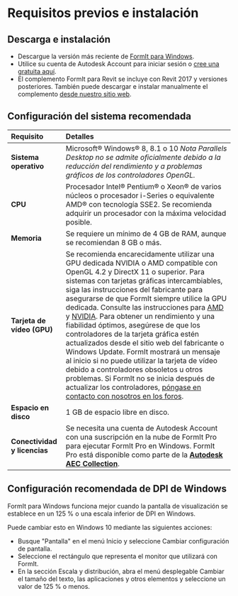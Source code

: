 # Requisitos previos e instalación

## Descarga e instalación

* Descargue la versión más reciente de [FormIt para Windows](https://formit.autodesk.com/page/download).
* Utilice su cuenta de Autodesk Account para iniciar sesión o [cree una gratuita aquí](https://accounts.autodesk.com/).
* El complemento FormIt para Revit se incluye con Revit 2017 y versiones posteriores. También puede descargar e instalar manualmente el complemento [desde nuestro sitio web](https://formit.autodesk.com/page/formit-revit).

## Configuración del sistema recomendada

| Requisito | Detalles |
| :--- | :--- |
| **Sistema operativo** | Microsoft® Windows® 8, 8.1 o 10 _Nota Parallels Desktop no se admite oficialmente debido a la reducción del rendimiento y a problemas gráficos de los controladores OpenGL._ |
| **CPU** | Procesador Intel® Pentium® o Xeon® de varios núcleos o procesador i-Series o equivalente AMD® con tecnología SSE2. Se recomienda adquirir un procesador con la máxima velocidad posible. |
| **Memoria** | Se requiere un mínimo de 4 GB de RAM, aunque se recomiendan 8 GB o más. |
| **Tarjeta de vídeo \(GPU\)** | Se recomienda encarecidamente utilizar una GPU dedicada NVIDIA o AMD compatible con OpenGL 4.2 y DirectX 11 o superior. Para sistemas con tarjetas gráficas intercambiables, siga las instrucciones del fabricante para asegurarse de que FormIt siempre utilice la GPU dedicada. Consulte las instrucciones para [AMD ](https://www.amd.com/es/support/kb/faq/dh-017)y [NVIDIA](http://nvidia.custhelp.com/app/answers/detail/a_id/2615/kw/manage%203d%20settings/related/1). Para obtener un rendimiento y una fiabilidad óptimos, asegúrese de que los controladores de la tarjeta gráfica estén actualizados desde el sitio web del fabricante o Windows Update. FormIt mostrará un mensaje al inicio si no puede utilizar la tarjeta de vídeo debido a controladores obsoletos u otros problemas. Si FormIt no se inicia después de actualizar los controladores, [póngase en contacto con nosotros en los foros](https://forums.autodesk.com/t5/formit-forum/bd-p/142?profile.language=es). |
| **Espacio en disco** | 1 GB de espacio libre en disco. |
| **Conectividad y licencias** | Se necesita una cuenta de Autodesk Account con una suscripción en la nube de FormIt Pro para ejecutar FormIt Pro en Windows. FormIt Pro está disponible como parte de la [**Autodesk AEC Collection**](https://www.autodesk.es/collections/architecture-engineering-construction/overview). |

## Configuración recomendada de DPI de Windows

FormIt para Windows funciona mejor cuando la pantalla de visualización se establece en un 125 % o una escala inferior de DPI en Windows.

Puede cambiar esto en Windows 10 mediante las siguientes acciones:

* Busque "Pantalla" en el menú Inicio y seleccione Cambiar configuración de pantalla.
* Seleccione el rectángulo que representa el monitor que utilizará con FormIt.
* En la sección Escala y distribución, abra el menú desplegable Cambiar el tamaño del texto, las aplicaciones y otros elementos y seleccione un valor de 125 % o menos.

